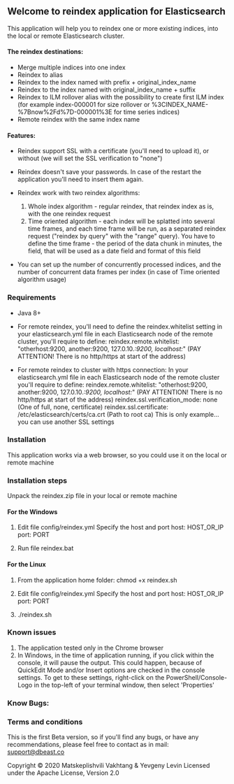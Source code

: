 ## Welcome to reindex application for Elasticsearch
This application will help you to reindex one or more existing indices, into the local or remote Elasticsearch cluster.

#### The reindex destinations:
- Merge multiple indices into one index
- Reindex to alias
- Reindex to the index named with prefix + original_index_name
- Reindex to the index named with original_index_name + suffix
- Reindex to ILM rollover alias with the possibility to create first ILM index
  (for example index-000001 for size rollover or %3CINDEX_NAME-%7Bnow%2Fd%7D-000001%3E for time series indices)
- Remote reindex with the same index name

#### Features:
- Reindex support SSL with a certificate (you'll need to upload it), or without (we will set the SSL verification to "none")
- Reindex doesn't save your passwords. In case of the restart the application you'll need to insert them again.

- Reindex work with two reindex algorithms:
    1. Whole index algorithm - regular reindex, that reindex index as is, with the one reindex request
    2. Time oriented algorithm - each index will be splatted into several time frames, and each time frame will be run, as a separated reindex request ("reindex by query" with the "range" query). You have to define the time frame - the period of the data chunk in minutes, the field, that will be used as a date field and format of this field

- You can set up the number of concurrently processed indices, and the number of concurrent data frames per index (in case of Time oriented algorithm usage)

### Requirements
- Java 8+

- For remote reindex, you'll need to define the reindex.whitelist setting  in your elasticsearch.yml file in each Elasticsearch node of the remote cluster, you'll require to define:
  reindex.remote.whitelist: "otherhost:9200, another:9200, 127.0.10.*:9200, localhost:*"  (PAY ATTENTION! There is no http/https at start of the address)

- For remote reindex to cluster with https connection:
  In your elasticsearch.yml file in each Elasticsearch node of the remote cluster you'll require to define:
  reindex.remote.whitelist: "otherhost:9200, another:9200, 127.0.10.*:9200, localhost:*"  (PAY ATTENTION! There is no http/https at start of the address)
  reindex.ssl.verification_mode: none  (One of full, none, certificate)
  reindex.ssl.certificate: /etc/elasticsearch/certs/ca.crt (Path to root ca)
  This is only example... you can use another SSL settings

### Installation
This application works via a web browser, so you could use it on the local or remote machine

### Installation steps
Unpack the reindex.zip file in your local or remote machine

#### For the Windows
1. Edit file config/reindex.yml
   Specify the host and port
   host: HOST_OR_IP
   port: PORT

2. Run file reindex.bat

#### For the Linux

1. From the application home folder:
   chmod +x reindex.sh

2. Edit file config/reindex.yml
   Specify the host and port
   host: HOST_OR_IP
   port: PORT

3. ./reindex.sh

### Known issues
1. The application tested only in the Chrome browser
2. In Windows, in the time of application running, if you click within the console, it will pause the output.
   This could happen, because of  QuickEdit Mode and/or Insert options are checked in the console settings.
   To get to these settings, right-click on the PowerShell/Console-Logo in the top-left of your terminal window, then select 'Properties' 

### Know Bugs:

### Terms and conditions
This is the first Beta version, so if you'll find any bugs, or have any recommendations, please feel free to contact as in mail: support@dbeast.co

Copyright © 2020 Matskeplishvili Vakhtang & Yevgeny Levin
Licensed under the Apache License, Version 2.0